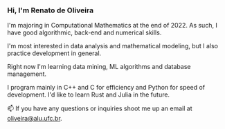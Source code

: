 ### Hi, I'm Renato de Oliveira

I'm majoring in Computational Mathematics at the end of 2022. As such, I have good algorithmic, back-end and numerical skills. 

I'm most interested in data analysis and mathematical modeling, but I also practice development in general. 

Right now I'm learning data mining, ML algorithms and database management. 

I program mainly in C++ and C for efficiency and Python for speed of development. I'd like to learn Rust and Julia in the future. 

📫 If you have any questions or inquiries shoot me up an email at oliveira@alu.ufc.br.

<!---
CoralBleaching/CoralBleaching is a ✨ special ✨ repository because its `README.md` (this file) appears on your GitHub profile.
You can click the Preview link to take a look at your changes.
--->
